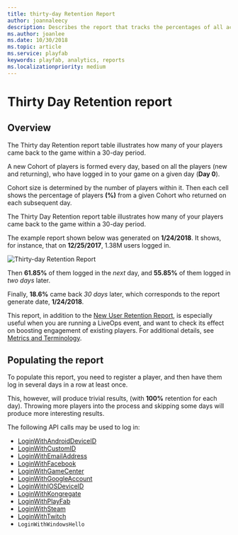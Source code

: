 ```yaml
---
title: thirty-day Retention Report
author: joannaleecy
description: Describes the report that tracks the percentages of all active players who return to your game over 30 days.
ms.author: joanlee
ms.date: 10/30/2018
ms.topic: article
ms.service: playfab
keywords: playfab, analytics, reports
ms.localizationpriority: medium
---
```


# Thirty Day Retention report

## Overview

The Thirty day Retention report table illustrates how many of your players came back to the game within a 30-day period.

A new Cohort of players is formed every day, based on all the players (new and returning), who have logged in to your game on a given day (**Day 0**).

Cohort size is determined by the number of players within it. Then each cell shows the percentage of players **(%)** from a given Cohort who returned on each subsequent day.

The Thirty Day Retention report table illustrates how many of your players came back to the game within a 30-day period.

The example report shown below was generated on **1/24/2018**. It shows, for instance, that on **12/25/2017**, 1.38M users logged in.

![Thirty-day Retention Report](media/tutorials/thirty-day-retention-report-table.png)

Then **61.85%** of them logged in the *next* day, and **55.85%** of them logged in *two days* later.

Finally, **18.6%** came back *30 days* later, which corresponds to the report generate date, **1/24/2018**.

This report, in addition to the [New User Retention Report](thirty-day-new-user-retention-report.md), is especially useful when you are running a LiveOps event, and want to check its effect on boosting engagement of existing players. For additional details, see [Metrics and Terminology](../metrics/metrics-and-terminology.md).

## Populating the report

To populate this report, you need to register a player, and then have them log in several days in a row at least once.

This, however, will produce trivial results, (with **100%** retention for each day). Throwing more players into the process and skipping some days will produce more interesting results.

The following API calls may be used to log in:

- [LoginWithAndroidDeviceID](xref:titleid.playfabapi.com.client.authentication.loginwithandroiddeviceid)
- [LoginWithCustomID](xref:titleid.playfabapi.com.client.authentication.loginwithcustomid)
- [LoginWithEmailAddress](xref:titleid.playfabapi.com.client.authentication.loginwithemailaddress)
- [LoginWithFacebook](xref:titleid.playfabapi.com.client.authentication.loginwithfacebook)
- [LoginWithGameCenter](xref:titleid.playfabapi.com.client.authentication.loginwithgamecenter)
- [LoginWithGoogleAccount](xref:titleid.playfabapi.com.client.authentication.loginwithgoogleaccount)
- [LoginWithIOSDeviceID](xref:titleid.playfabapi.com.client.authentication.loginwithiosdeviceid)
- [LoginWithKongregate](xref:titleid.playfabapi.com.client.authentication.loginwithkongregate)
- [LoginWithPlayFab](xref:titleid.playfabapi.com.client.authentication.loginwithplayfab)
- [LoginWithSteam](xref:titleid.playfabapi.com.client.authentication.loginwithsteam)
- [LoginWithTwitch](xref:titleid.playfabapi.com.client.authentication.loginwithtwitch)
- `LoginWithWindowsHello`<!-- [LoginWithWindowsHello](xref:titleid.playfabapi.com.client.authentication.loginwithwindowshello) -->
